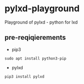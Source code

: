 # pylxd-playground
Playground of pylxd - python for lxd

## pre-reqiqierements

- pip3

```
sudo apt install python3-pip
```

- pylxd

```
pip3 install pylxd
```
